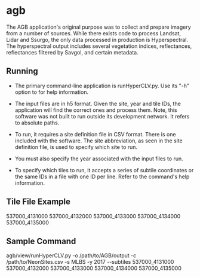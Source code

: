 # agb

The AGB application's original purpose was to collect and prepare imagery from a number of sources.  While there exists code to process Landsat, Lidar and Ssurgo, the only data processed in production is Hyperspectral.  The hyperspectral output includes several vegetation indices, reflectances, reflectances filtered by Savgol, and certain metadata.

## Running

- The primary command-line application is runHyperCLV.py.  Use its "-h" option to for help information.  

- The input files are in h5 format.  Given the site, year and tile IDs, the application will find the correct ones and process them.  Note, this software was not built to run outside its development network.  It refers to absolute paths.

- To run, it requires a site definition file in CSV format.  There is one included with the software.  The site abbreviation, as seen in the site definition file, is used to specify which site to run.  

- You must also specify the year associated with the input files to run. 

- To specify which tiles to run, it accepts a series of subtile coordinates or the same IDs in a file with one ID per line.  Refer to the command's help information.  

## Tile File Example

537000_4131000
537000_4132000
537000_4133000
537000_4134000
537000_4135000

## Sample Command

agb/view/runHyperCLV.py -o /path/to/AGB/output -c /path/to/NeonSites.csv -s MLBS -y 2017 --subtiles 537000_4131000 537000_4132000 537000_4133000 537000_4134000 537000_4135000